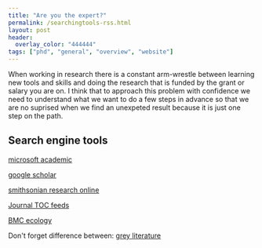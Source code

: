```yaml
---
title: "Are you the expert?"
permalink: /searchingtools-rss.html
layout: post 
header:
  overlay_color: "444444"
tags: ["phd", "general", "overview", "website"]
---
```


When working in research there is a constant arm-wrestle between learning new tools and skills and doing the research that is funded by the grant or salary you are on. I think that to approach this problem with confidence we need to understand what we want to do a few steps in advance so that we are no suprised when we find an unexpeted result because it is just one step on the path.

## Search engine tools

[microsoft academic](https://academic.microsoft.com/home)

[google scholar](https://scholar.google.com/)

[smithsonian research online](https://research.si.edu/)

[Journal TOC feeds](http://www.journaltocs.ac.uk/)

[BMC ecology](https://bmcecol.biomedcentral.com/?gclid=CjwKCAjwwtTmBRBqEiwA-b6c_2O3qLcJE2muBpVHo0ndpND1OvV39JsKbR4Nh3UO6P5jy17Bk_HnbBoCXoEQAvD_BwE)



Don't forget difference between: [grey literature](https://en.wikipedia.org/wiki/Grey_literature)